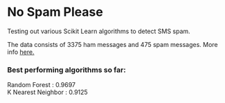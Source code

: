 # No Spam Please
Testing out various Scikit Learn algorithms to detect SMS spam.

The data consists of 3375 ham messages and 475 spam messages. More info [here.](https://archive.ics.uci.edu/ml/datasets/SMS+Spam+Collection)	

### Best performing algorithms so far:

Random Forest 		: 0.9697   
K Nearest Neighbor	: 0.9125   
